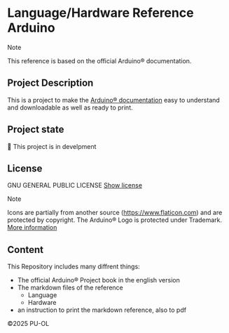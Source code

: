 # Language/Hardware Reference Arduino

> [!NOTE]
> This reference is based on the official Arduino® documentation.
>

## Project Description

This is a project to make the [Arduino® documentation](https://shorturl.at/NwSqA) easy to understand and downloadable as well as ready to print.

## Project state

🔧 This project is in develpment

## License

GNU GENERAL PUBLIC LICENSE
[Show license]()

> [!NOTE]
> Icons are partially from another source (https://www.flaticon.com) and are protected by copyright.
> The Arduino® Logo is protected under Trademark. [More information](https://www.arduino.cc/en/trademark/)
>

## Content

This Repository includes many diffrent things:

- The official Arduino® Project book in the english version
- The markdown files of the reference
    - Language
    - Hardware
- an instruction to print the markdown reference, also to pdf

©2025 PU-OL
